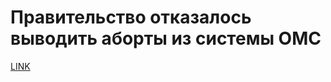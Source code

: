 # Правительство отказалось выводить аборты из системы ОМС



[LINK](https://varlamov.ru/2122974.html)